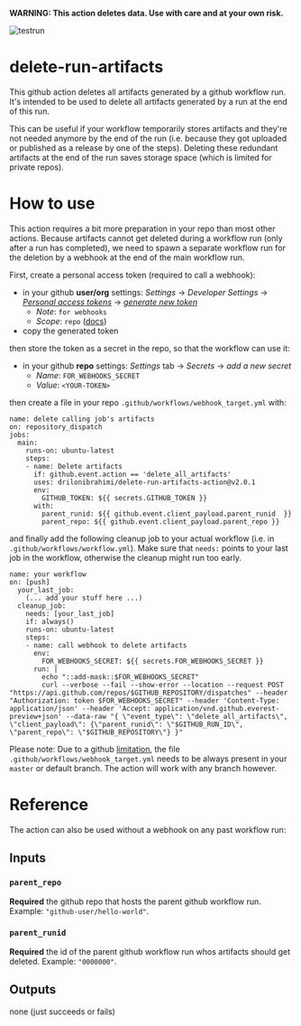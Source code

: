 **WARNING: This action deletes data. Use with care and at your own risk.**

![testrun]()

# delete-run-artifacts

This github action deletes all artifacts generated by a github workflow run. It's intended to be used to delete all artifacts generated by a run at the end of this run.

This can be useful if your workflow temporarily stores artifacts and they're not needed anymore by the end of the run (i.e. because they got uploaded or published as a release by one of the steps). Deleting these redundant artifacts at the end of the run saves storage space (which is limited for private repos).

# How to use

This action requires a bit more preparation in your repo than most other actions. Because artifacts cannot get deleted during a workflow run (only after a run has completed), we need to spawn a separate workflow run for the deletion by a webhook at the end of the main workflow run.

First, create a personal access token (required to call a webhook):

- in your github **user/org** settings: *Settings* -> *Developer Settings* -> *[Personal access tokens](https://github.com/settings/tokens)* -> *[generate new token](https://github.com/settings/tokens/new)*
  - *Note*: `for webhooks`
  - *Scope*: `repo` ([docs](https://developer.github.com/apps/building-oauth-apps/understanding-scopes-for-oauth-apps/))
- copy the generated token

then store the token as a secret in the repo, so that the workflow can use it:

- in your github **repo** settings: *Settings* tab -> *Secrets* -> *add a new secret*
  - *Name*: `FOR_WEBHOOKS_SECRET`
  - *Value*: `<YOUR-TOKEN>`

then create a file in your repo `.github/workflows/webhook_target.yml` with:

```
name: delete calling job's artifacts
on: repository_dispatch
jobs:
  main:
    runs-on: ubuntu-latest
    steps:
    - name: Delete artifacts
      if: github.event.action == 'delete_all_artifacts'
      uses: drilonibrahimi/delete-run-artifacts-action@v2.0.1
      env:
        GITHUB_TOKEN: ${{ secrets.GITHUB_TOKEN }}
      with:
        parent_runid: ${{ github.event.client_payload.parent_runid  }}
        parent_repo: ${{ github.event.client_payload.parent_repo }}
```

and finally add the following cleanup job to your actual workflow (i.e. in `.github/workflows/workflow.yml`).
Make sure that `needs:` points to your last job in the workflow, otherwise the cleanup might run too early.

```
name: your workflow
on: [push]
  your_last_job:
    (... add your stuff here ...)
  cleanup_job:
    needs: [your_last_job]
    if: always()
    runs-on: ubuntu-latest
    steps:
    - name: call webhook to delete artifacts
      env:
        FOR_WEBHOOKS_SECRET: ${{ secrets.FOR_WEBHOOKS_SECRET }}
      run: |
        echo "::add-mask::$FOR_WEBHOOKS_SECRET"
        curl --verbose --fail --show-error --location --request POST "https://api.github.com/repos/$GITHUB_REPOSITORY/dispatches" --header "Authorization: token $FOR_WEBHOOKS_SECRET" --header 'Content-Type: application/json' --header 'Accept: application/vnd.github.everest-preview+json' --data-raw "{ \"event_type\": \"delete_all_artifacts\", \"client_payload\": {\"parent_runid\": \"$GITHUB_RUN_ID\", \"parent_repo\": \"$GITHUB_REPOSITORY\"} }"
```

Please note: Due to a github [limitation](https://github.community/t5/GitHub-Actions/repository-dispatch-not-triggering-actions/m-p/33845#M1677), the file `.github/workflows/webhook_target.yml` needs to be always present in your `master` or default branch. The action will work with any branch however.   
   


# Reference

The action can also be used without a webhook on any past workflow run: 

## Inputs

### `parent_repo`

**Required** the github repo that hosts the parent github workflow run. Example: `"github-user/hello-world"`.

### `parent_runid`

**Required** the id of the parent github workflow run whos artifacts should get deleted. Example: `"0000000"`.


## Outputs

none (just succeeds or fails)

